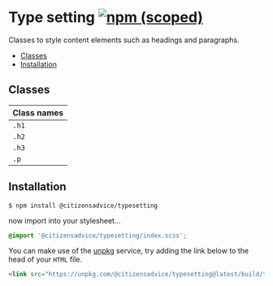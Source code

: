 # Type setting [![npm (scoped)](https://img.shields.io/npm/v/@citizensadvice/typesetting.svg)](https://www.npmjs.com/package/@citizensadvice/typesetting)

Classes to style content elements such as headings and paragraphs.

- [Classes](#classes)
- [Installation](#installation)

## Classes

| Class names |
| ----------- |
| `.h1`       |
| `.h2`       |
| `.h3`       |
| `.p`        |

## Installation

```shell
$ npm install @citizensadvice/typesetting
```

now import into your stylesheet...

```scss
@import '@citizensadvice/typesetting/index.scss';
```

You can make use of the [unpkg](https://unpkg.com) service, try adding the link below to the head of your `HTML` file.

```html
<link src="https://unpkg.com/@citizensadvice/typesetting@latest/build/typesetting.css" />
```
